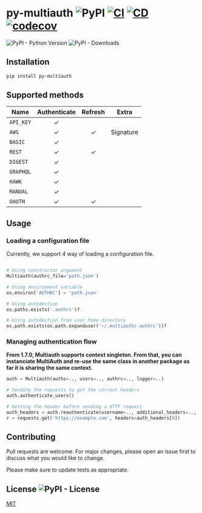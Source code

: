 # py-multiauth ![PyPI](https://img.shields.io/pypi/v/py-multiauth) [![CI](https://github.com/Escape-Technologies/py-multiauth/actions/workflows/ci.yaml/badge.svg)](https://github.com/Escape-Technologies/py-multiauth/actions/workflows/ci.yaml) [![CD](https://github.com/Escape-Technologies/py-multiauth/actions/workflows/cd.yaml/badge.svg)](https://github.com/Escape-Technologies/py-multiauth/actions/workflows/cd.yaml) [![codecov](https://codecov.io/gh/Escape-Technologies/py-multiauth/branch/main/graph/badge.svg?token=NL148MNKAE)](https://codecov.io/gh/Escape-Technologies/py-multiauth)

![PyPI - Python Version](https://img.shields.io/pypi/pyversions/py-multiauth)
![PyPI - Downloads](https://img.shields.io/pypi/dm/py-multiauth)

## Installation

```bash
pip install py-multiauth
```

## Supported methods

|Name     |Authenticate|Refresh|Extra    |
|---------|:----------:|:-----:|---------|
|`API_KEY`|✓           |       |         |
|`AWS`    |✓           |✓      |Signature|
|`BASIC`  |✓           |       |         |
|`REST`   |✓           |✓      |         |
|`DIGEST` |✓           |       |         |
|`GRAPHQL`|✓           |       |         |
|`HAWK`   |✓           |       |         |
|`MANUAL` |✓           |       |         |
|`OAUTH`  |✓           |✓      |         |

## Usage

### Loading a configuration file

Currently, we support 4 way of loading a configuration file.

```python

# Using constructor argument
Multiauth(authrc_file='path.json')

# Using environment variable
os.environ['AUTHRC'] = 'path.json'

# Using autodection
os.paths.exists('.authrc')?

# Using autodection from user home directory
os.path.exists(os.path.expanduser('~/.multiauth/.authrc'))?
```

### Managing authentication flow

**From 1.7.0, Multiauth supports context singleton.
From that, you can instanciate MultiAuth and re-use the same class in another package as far it is sharing the same context.**

```python
auth = Multiauth(auths=.., users=.., authrc=.., logger=..)

# Sending the requests to get the correct headers
auth.authenticate_users()

# Getting the header before sending a HTTP request
auth_headers = auth.reauthenticate(username=.., additional_headers=.., no_auth=..)
r = requests.get('https://example.com', headers=auth_headers[0])
```

## Contributing

Pull requests are welcome. For major changes, please open an issue first to discuss what you would like to change.

Please make sure to update tests as appropriate.

## License ![PyPI - License](https://img.shields.io/pypi/l/py-multiauth)

[MIT](https://choosealicense.com/licenses/mit/)
